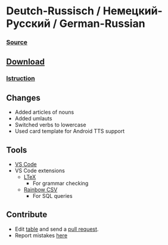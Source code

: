 # Deutch-Russisch / Немецкий-Русский / German-Russian

### [Source](https://ankiweb.net/shared/info/677598525)

## [Download](./De-Ru.apkg)

### [Istruction](https://www.youtube.com/watch?v=i7r8Fqc1izs)

## Changes
* Added articles of nouns
* Added umlauts
* Switched verbs to lowercase
* Used card template for Android TTS support

## Tools
* [VS Code](https://code.visualstudio.com/)
* VS Code extensions
    * [LTeX](https://marketplace.visualstudio.com/items?itemName=valentjn.vscode-ltex)
        * For grammar checking
    * [Rainbow CSV](https://marketplace.visualstudio.com/items?itemName=mechatroner.rainbow-csv)
        * For SQL queries

## Contribute
* Edit [table](./De-Ru.txt) and send a [pull request](https://docs.github.com/en/github/collaborating-with-pull-requests/proposing-changes-to-your-work-with-pull-requests/creating-a-pull-request).
* Report mistakes [here](https://github.com/br4ch1st0chr0n3/anki-decks/discussions/1)